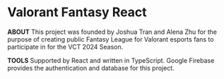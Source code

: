 # Valorant Fantasy React 

**ABOUT**
This project was founded by Joshua Tran and Alena Zhu for the purpose of creating public Fantasy League for Valorant esports fans to participate in for the VCT 2024 Season. 

**TOOLS**
Supported by React and written in TypeScript. Google Firebase provides the authentication and database for this project. 



